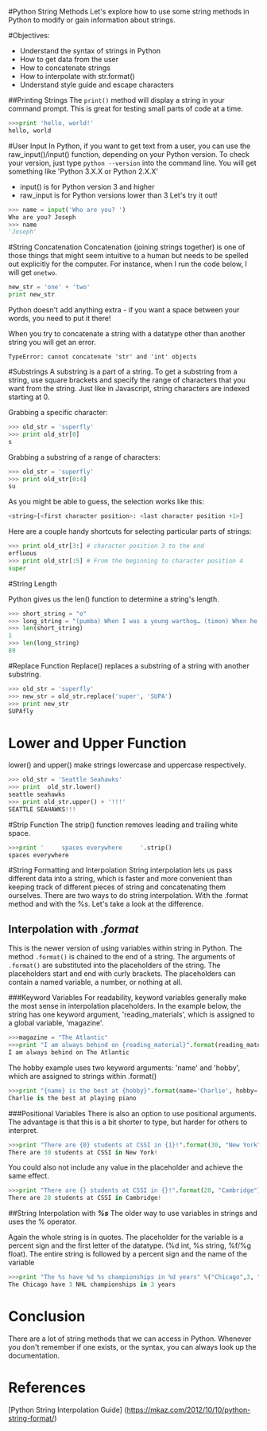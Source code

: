 
#Python String Methods
Let's explore how to use some string methods in Python to modify or gain information about strings.

#Objectives:
+ Understand the syntax of strings in Python
+ How to get data from the user
+ How to concatenate strings
+ How to interpolate with str.format()
+ Understand style guide and escape characters


##Printing Strings
The `print()` method will display a string in your command prompt. This is great for testing small parts of code at a time.

```python
>>>print 'hello, world!'
hello, world
```

#User Input
In Python, if you want to get text from a user, you can use the raw_input()/input() function, depending on your Python version.
To check your version, just type `python --version` into the command line. You will get something like 'Python 3.X.X or Python 2.X.X'
* input() is for Python version 3 and higher
* raw_input is for Python versions lower than 3
Let's try it out!
```python
>>> name = input('Who are you? ')
Who are you? Joseph
>>> name
'Joseph'
```


#String Concatenation
Concatenation (joining strings together) is one of those things that might seem intuitive to a human but needs to be spelled out explicitly for the computer. For instance, when I run the code below, I will get `onetwo`.

```python
new_str = 'one' + 'two'
print new_str
```
Python doesn't add anything extra - if you want a space between your words, you need to put it there!

When you try to concatenate a string with a datatype other than another string you will get an error.
```
TypeError: cannot concatenate 'str' and 'int' objects
```


#Substrings
A substring is a part of a string.  To get a substring from a string, use square brackets and specify the range of characters that you want from the string. Just like in Javascript, string characters are indexed starting at 0.

Grabbing a specific character:
```python
>>> old_str = 'superfly'
>>> print old_str[0]
s
```

Grabbing a substring of a range of characters:
```python
>>> old_str = 'superfly'
>>> print old_str[0:4]
su
```
As you might be able to guess, the selection works like this:
```python
<string>[<first character position>: <last character position +1>]
```
Here are a couple handy shortcuts for selecting particular parts of strings:
```python
>>> print old_str[3:] # character position 3 to the end
erfluous
>>> print old_str[:5] # From the beginning to character position 4
super
```
#String Length

Python gives us the len() function to determine a string's length.
```python
>>> short_string = "o"
>>> long_string = "(pumba) When I was a young warthog… (timon) When he was a young waaarthoooooooooooooog!"
>>> len(short_string)
1
>>> len(long_string)
89
```

#Replace Function
Replace() replaces a substring of a string with another substring.
```python
>>> old_str = 'superfly'
>>> new_str = old_str.replace('super', 'SUPA')
>>> print new_str
SUPAfly
```

# Lower and Upper Function
lower() and upper() make strings lowercase and uppercase respectively.
```python
>>> old_str = 'Seattle Seahawks'
>>> print  old_str.lower()
seattle seahawks
>>> print old_str.upper() + '!!!'
SEATTLE SEAHAWKS!!!
```

#Strip Function
The strip() function removes leading and trailing white space.
```python
>>>print '     spaces everywhere     '.strip()
spaces everywhere
```

#String Formatting and Interpolation
String interpolation lets us pass different data into a string, which is faster and more convenient than keeping track of different pieces of string and concatenating them ourselves. There are two ways to do string interpolation. With the .format method and with the %s. Let's take a look at the difference.

## Interpolation with ***.format***
This is the newer version of using variables within string in Python. The method `.format()` is chained to the end of a string. The arguments of `.format()` are substituted into the placeholders of the string. The placeholders start and end with curly brackets. The placeholders can contain a named variable, a number, or nothing at all.

###Keyword Variables
For readability, keyword variables generally make the most sense in interpolation placeholders. In the example below, the string has one keyword argument, 'reading_materials', which is assigned to a global variable, 'magazine'.
```python
>>>magazine = "The Atlantic"
>>>print "I am always behind on {reading_material}".format(reading_material=magazine)
I am always behind on The Atlantic
```
The hobby example uses two keyword arguments: 'name' and 'hobby', which are assigned to strings within .format()
```python
>>>print "{name} is the best at {hobby}".format(name='Charlie', hobby='playing piano')
Charlie is the best at playing piano
```
###Positional Variables
There is also an option to use positional arguments. The advantage is that this is  a bit shorter to type, but harder for others to interpret.
```python
>>>print "There are {0} students at CSSI in {1}!".format(30, "New York")
There are 30 students at CSSI in New York!
```

You could also not include any value in the placeholder and achieve the same effect.
```python
>>>print "There are {} students at CSSI in {}!".format(28, "Cambridge")
There are 28 students at CSSI in Cambridge!
```

##String Interpolation with ***%s***
The older way to use variables in strings and uses the % operator.

Again the whole string is in quotes. The placeholder for the variable is a percent sign and the first letter of the datatype. (%d int, %s string, %f/%g float). The entire string is followed by a percent sign and the name of the variable

```python
>>>print "The %s have %d %s championships in %d years" %("Chicago",3, "NHL", 3)
The Chicago have 3 NHL championships in 3 years
```

# Conclusion
There are a lot of string methods that we can access in Python. Whenever you don't remember if one exists, or the syntax, you can always look up the documentation.

# References
[Python String Interpolation Guide] (https://mkaz.com/2012/10/10/python-string-format/)
